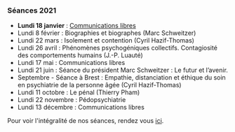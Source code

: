 ### Séances 2021
- **Lundi 18 janvier** : [Communications libres](/seances/2021/janvier-2021-communications-libres)
- Lundi 8 février : Biographies et biographes (Marc Schweitzer)
- Lundi 22 mars : Isolement et contention (Cyril Hazif-Thomas) 
- Lundi 26 avril : Phénomènes psychogéniques collectifs. Contagiosité des comportements humains (J.-P. Luauté)
- Lundi 17 mai : Communications libres
- Lundi 21 juin : Séance du président Marc Schweitzer : Le futur et l’avenir.
- Septembre - Séance à Brest : Empathie, distanciation et éthique du soin en psychiatrie de la personne âgée (Cyril Hazif-Thomas)
- Lundi 11 octobre : Le pénal (Thierry Pham)
- Lundi 22 novembre : Pédopsychiatrie
- Lundi 13 décembre : Communications libres

Pour voir l'intégralité de nos séances, rendez vous [ici](/seances/).
